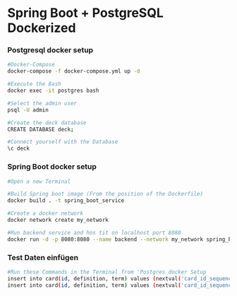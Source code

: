 # Spring Boot + PostgreSQL Dockerized

### Postgresql docker setup
``` bash
#Docker-Compose
docker-compose -f docker-compose.yml up -d

#Execute the Bash
docker exec -it postgres bash 

#Select the admin user
psql -U admin

#Create the deck database
CREATE DATABASE deck;

#Connect yourself with the Database
\c deck
```

### Spring Boot docker setup
``` bash
#Open a new Terminal

#Build Spring boot image (From the position of the Dockerfile)
docker build . -t spring_boot_service

#Create a docker network
docker network create my_network

#Run backend service and hos tit on localhost port 8080
docker run -d -p 8080:8080 --name backend --network my_network spring_boot_service
```

### Test Daten einfügen
``` bash
#Run these Commands in the Terminal from 'Postgres docker Setup
insert into card(id, definition, term) values (nextval('card_id_sequence'), 'hello', 'hallo');
insert into card(id, definition, term) values (nextval('card_id_sequence'), 'bye', 'tschüss');
```